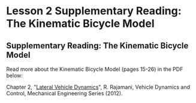# Lesson 2 Supplementary Reading: The Kinematic Bicycle Model

## Supplementary Reading: The Kinematic Bicycle Model

Read more about the Kinematic Bicycle Model (pages 15-26) in the PDF below: 

Chapter 2, "[Lateral Vehicle Dynamics](https://d3c33hcgiwev3.cloudfront.net/vjVDuyDXEemj-RKX93anOA_be4b8ab020d711e9a1134155eeec67a0_Lateral-Vehicle-Dynamics.pdf?Expires=1707350400&Signature=AHoU3lchaT7-yaEFTpRogns6folzWB~H-Hs4rKVQTem-I7IoAp4zzlXTPz2Yb9yuS~-kE0DRcUjXe1dPKHyqwbqj5ICTbfY4nSG-9NYGh1ndgBC71rwmXeiMXVtHU0Sn02J4LLCLZUJOR12-Jmc2ohyvaSMEPi1uePSZN5E6yOk_&Key-Pair-Id=APKAJLTNE6QMUY6HBC5A)", R. Rajamani, Vehicle Dynamics and Control, Mechanical Engineering Series (2012).